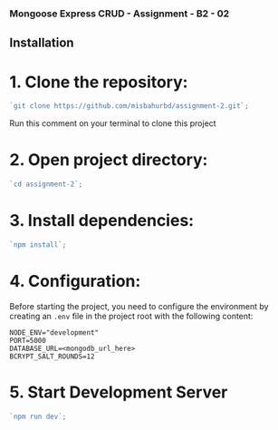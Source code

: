 ### Mongoose Express CRUD - Assignment - B2 - 02

## Installation

# 1. Clone the repository:

```typescript
`git clone https://github.com/misbahurbd/assignment-2.git`;
```

Run this comment on your terminal to clone this project

# 2. Open project directory:

```typescript
`cd assignment-2`;
```

# 3. Install dependencies:

```typescript
`npm install`;
```

# 4. Configuration:

Before starting the project, you need to configure the environment by creating an `.env` file in the project root with the following content:

```env
NODE_ENV="development"
PORT=5000
DATABASE_URL=<mongodb_url_here>
BCRYPT_SALT_ROUNDS=12
```

# 5. Start Development Server

```typescript
`npm run dev`;
```
